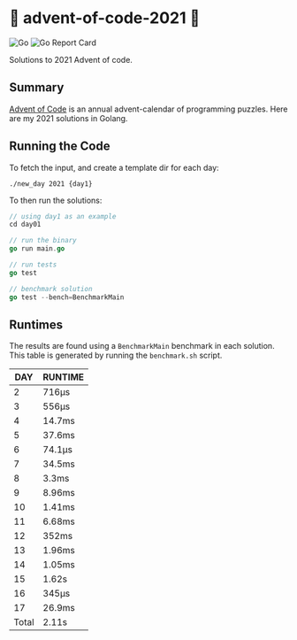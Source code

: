 # 🎄 advent-of-code-2021 🎄

![Go](https://github.com/jcockbain/advent-of-code-2021/workflows/Go/badge.svg)
![Go Report Card](https://goreportcard.com/badge/github.com/jcockbain/advent-of-code-2021)

Solutions to 2021 Advent of code. 

## Summary 

[Advent of Code](https://adventofcode.com/) is an annual advent-calendar of programming puzzles. Here are my 2021 solutions in Golang. 

## Running the Code

To fetch the input, and create a template dir for each day: 

```shell
./new_day 2021 {day1}
```

To then run the solutions: 

```go
// using day1 as an example
cd day01

// run the binary
go run main.go

// run tests
go test

// benchmark solution
go test --bench=BenchmarkMain

```

## Runtimes

The results are found using a `BenchmarkMain` benchmark in each solution. This table is generated by running the `benchmark.sh` script.

|  DAY  | RUNTIME |
|-------|---------|
|     2 | 716µs   |
|     3 | 556µs   |
|     4 | 14.7ms  |
|     5 | 37.6ms  |
|     6 | 74.1µs  |
|     7 | 34.5ms  |
|     8 | 3.3ms   |
|     9 | 8.96ms  |
|    10 | 1.41ms  |
|    11 | 6.68ms  |
|    12 | 352ms   |
|    13 | 1.96ms  |
|    14 | 1.05ms  |
|    15 | 1.62s   |
|    16 | 345µs   |
|    17 | 26.9ms  |
| Total | 2.11s   |
